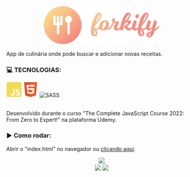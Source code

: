 <div align="center"><img  alt="logo" height="100"  src="src/img/logo2.png"></div>
<div>
    <p> App de culinária onde pode buscar e adicionar novas receitas.</p>
    <h3>💻 TECNOLOGIAS:</h3>
    <img  alt="Js" width="40" src="https://raw.githubusercontent.com/devicons/devicon/master/icons/javascript/javascript-plain.svg">
    <img  alt="HTML" width="40" src="https://raw.githubusercontent.com/devicons/devicon/master/icons/html5/html5-original.svg">
    <img  alt="SASS" width="40" src="https://cdn.jsdelivr.net/gh/devicons/devicon/icons/sass/sass-original.svg">
        <br/><br/>
    <p>Desenvolvido durante o curso "The Complete JavaScript Course 2022: From Zero to Expert!" na plataforma Udemy. </P>
</div>

<h3>▶ Como rodar:</h3>
<div>
    <p>Abrir o "index.html" no navegador ou <a href="_">clicando aqui</a>.</p>

</div>

<div align="center">
    <a href="https://github.com/bncblnc"><img height="80" src="https://avatars.githubusercontent.com/u/108829137?v=4"></a>
   <br/><a href="https://www.linkedin.com/in/bncblnc/" target="_blank"><img src="https://img.shields.io/badge/-LinkedIn-%230077B5?style=for-the-badge&logo=linkedin&logoColor=white" target="_blank"></a>
   <a href="https://www.twitch.tv/bb_chan_" target="_blank"><img src="https://img.shields.io/badge/Twitch-9146FF?style=for-the-badge&logo=twitch&logoColor=white" target="_blank"></a> 
</div>
